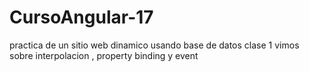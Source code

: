 # CursoAngular-17
practica de un sitio web dinamico usando base de datos 
clase 1
vimos sobre interpolacion , property binding y event